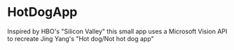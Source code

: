 # HotDogApp
Inspired by HBO's "Silicon Valley" this small app uses a Microsoft Vision API to recreate Jing Yang's "Hot dog/Not hot dog app"
